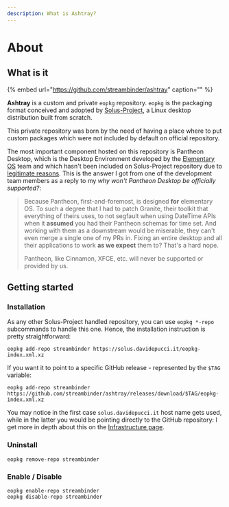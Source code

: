 ```yaml
---
description: What is Ashtray?
---
```


# About

## What is it

{% embed url="https://github.com/streambinder/ashtray" caption="" %}

**Ashtray** is a custom and private `eopkg` repository. `eopkg` is the packaging format conceived and adopted by [Solus-Project](https://getsol.us), a Linux desktop distribution built from scratch.

This private repository was born by the need of having a place where to put custom packages which were not included by default on official repository.

The most important component hosted on this repository is Pantheon Desktop, which is the Desktop Environment developed by the [Elementary OS](https://elementary.io) team and which hasn't been included on Solus-Project repository due to [legitimate reasons](https://discuss.getsol.us/d/1500-how-to-generate-custom-iso/12). This is the answer I got from one of the development team members as a reply to my _why won't Pantheon Desktop be officially supported?_:

> Because Pantheon, first-and-foremost, is designed **for** elementary OS. To such a degree that I had to patch Granite, their toolkit that everything of theirs uses, to not segfault when using DateTime APIs when it **assumed** you had their Pantheon schemas for time set. And working with them as a downstream would be miserable, they can't even merge a single one of my PRs in. Fixing an entire desktop and all their applications to work **as we expect** them to? That's a hard nope.
>
> Pantheon, like Cinnamon, XFCE, etc. will never be supported or provided by us.

## Getting started

### Installation

As any other Solus-Project handled repository, you can use `eopkg *-repo` subcommands to handle this one. Hence, the installation instruction is pretty straightforward:

```text
eopkg add-repo streambinder https://solus.davidepucci.it/eopkg-index.xml.xz
```

If you want it to point to a specific GitHub release - represented by the `$TAG` variable:

```text
eopkg add-repo streambinder https://github.com/streambinder/ashtray/releases/download/$TAG/eopkg-index.xml.xz
```

You may notice in the first case `solus.davidepucci.it` host name gets used, while in the latter you would be pointing directly to the GitHub repository: I get more in depth about this on the [Infrastructure page](infrastructure.md#packages-free-hosting).

### Uninstall

```text
eopkg remove-repo streambinder
```

### Enable / Disable

```text
eopkg enable-repo streambinder
eopkg disable-repo streambinder
```

### 



